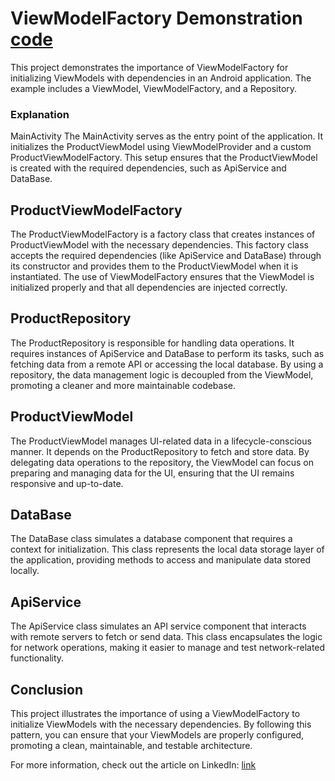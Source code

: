 # ViewModelFactory Demonstration [code](https://github.com/Ace1032/AndroidFundamentals/blob/main/ProductActivity/app/src/main/java/com/example/productactivity/MainActivity.kt)

This project demonstrates the importance of ViewModelFactory for initializing ViewModels with 
dependencies in an Android application. The example includes a ViewModel, ViewModelFactory, 
and a Repository.

### Explanation
MainActivity
The MainActivity serves as the entry point of the application. It initializes the ProductViewModel
using ViewModelProvider and a custom ProductViewModelFactory. This setup ensures that the
ProductViewModel is created with the required dependencies, such as ApiService and DataBase.

## ProductViewModelFactory
The ProductViewModelFactory is a factory class that creates instances of ProductViewModel with 
the necessary dependencies. This factory class accepts the required dependencies 
(like ApiService and DataBase) through its constructor and provides them to the ProductViewModel
when it is instantiated. The use of ViewModelFactory ensures that the ViewModel is initialized 
properly and that all dependencies are injected correctly.

## ProductRepository
The ProductRepository is responsible for handling data operations. It requires instances of ApiService
and DataBase to perform its tasks, such as fetching data from a remote API or accessing the local 
database. By using a repository, the data management logic is decoupled from the ViewModel, promoting
a cleaner and more maintainable codebase.

## ProductViewModel
The ProductViewModel manages UI-related data in a lifecycle-conscious manner. It depends on the 
ProductRepository to fetch and store data. By delegating data operations to the repository, the 
ViewModel can focus on preparing and managing data for the UI, ensuring that the UI remains responsive 
and up-to-date.

## DataBase
The DataBase class simulates a database component that requires a context for initialization. 
This class represents the local data storage layer of the application, providing methods to
access and manipulate data stored locally.

## ApiService
The ApiService class simulates an API service component that interacts with remote servers 
to fetch or send data. This class encapsulates the logic for network operations, making it 
easier to manage and test network-related functionality.

## Conclusion
This project illustrates the importance of using a ViewModelFactory to initialize ViewModels 
with the necessary dependencies. By following this pattern, you can ensure that your 
ViewModels are properly configured, promoting a clean, maintainable, and testable architecture.

For more information, check out the article on LinkedIn: [link](https://www.linkedin.com/pulse/learning-importance-viewmodelfactory-viewmodels-use-dharmakirthi-k6q5c/?trackingId=WRmhwR7%2BQuGrDMxAjjnW7g%3D%3D)
